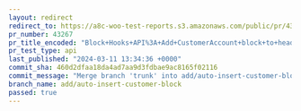 ```yaml
---
layout: redirect
redirect_to: https://a8c-woo-test-reports.s3.amazonaws.com/public/pr/43267/api/index.html
pr_number: 43267
pr_title_encoded: "Block+Hooks+API%3A+Add+CustomerAccount+block+to+header"
pr_test_type: api
last_published: "2024-03-11 13:34:36 +0000"
commit_sha: 460d2dfaa18da4ad7aa9d3fdbae9ac8165f02116
commit_message: "Merge branch 'trunk' into add/auto-insert-customer-block"
branch_name: add/auto-insert-customer-block
passed: true
---
```

